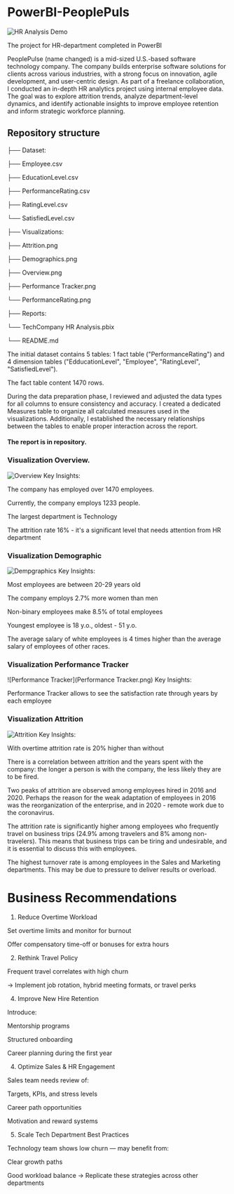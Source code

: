 # PowerBI-PeoplePuls
![HR Analysis Demo](https://github.com/Olesia-D/PowerBI-PeoplePuls/blob/main/HR%20Analysis%20Demo.gif)

The project for HR-department completed in PowerBI

PeoplePulse (name changed) is a mid-sized U.S.-based software technology company. The company builds enterprise software solutions for clients across various industries, with a strong focus on innovation, agile development, and user-centric design.
As part of a freelance collaboration, I conducted an in-depth HR analytics project using internal employee data. The goal was to explore attrition trends, analyze department-level dynamics, and identify actionable insights to improve employee retention and inform strategic workforce planning.

## Repository structure

├── Dataset:

 ├── Employee.csv

 ├── EducationLevel.csv

 ├── PerformanceRating.csv

 ├── RatingLevel.csv

 └── SatisfiedLevel.csv

├── Visualizations:

 ├── Attrition.png

 ├── Demographics.png

 ├── Overview.png

 ├── Performance Tracker.png

 └── PerformanceRating.png

├── Reports:

 └── TechCompany HR Analysis.pbix

└── README.md

The initial dataset contains 5 tables: 1 fact table ("PerformanceRating") and 4 dimension tables ("EdducationLevel", "Employee", "RatingLevel", "SatisfiedLevel"). 

The fact table content 1470 rows. 

During the data preparation phase, I reviewed and adjusted the data types for all columns to ensure consistency and accuracy. I created a dedicated Measures table to organize all calculated measures used in the visualizations. Additionally, I established the necessary relationships between the tables to enable proper interaction across the report.

#### The report is in repository. 

### Visualization Overview.
![Overview](Overview.png)
Key Insights:

The company has employed over 1470 employees. 

Currently, the company employs 1233 people. 

The largest department is Technology

The attrition rate 16% - it's a significant level that needs attention from HR department

### Visualization Demographic
![Dempgraphics](Demographics.png)
Key Insights: 

Most employees are between 20-29 years old

The company employs 2.7% more women than men

Non-binary employees make 8.5% of total employees

Youngest employee is 18 y.o., oldest - 51 y.o.

The average salary of white employees is 4 times higher than the average salary of employees of other races.

### Visualization Performance Tracker
![Performance Tracker](Performance Tracker.png)
Key Insights: 

Performance Tracker allows to see the satisfaction rate through years by each employee

### Visualization Attrition
![Attrition](Attrition.png)
Key Insights: 

With overtime attrition rate is 20% higher than without 

There is a correlation between attrition and the years spent with the company: the longer a person is with the company, the less likely they are to be fired.

Two peaks of attrition are observed among employees hired in 2016 and 2020. Perhaps the reason for the weak adaptation of employees in 2016 was the reorganization of the enterprise, and in 2020 - remote work due to the coronavirus.

The attrition rate is significantly higher among employees who frequently travel on business trips (24.9% among travelers and 8% among non-travelers). This means that business trips can be tiring and undesirable, and it is essential to discuss this with employees.

The highest turnover rate is among employees in the Sales and Marketing departments. This may be due to pressure to deliver results or overload.

# Business Recommendations
1. Reduce Overtime Workload
   
Set overtime limits and monitor for burnout

Offer compensatory time-off or bonuses for extra hours

2. Rethink Travel Policy
   
Frequent travel correlates with high churn

 → Implement job rotation, hybrid meeting formats, or travel perks

4. Improve New Hire Retention
   
Introduce:

Mentorship programs

Structured onboarding

Career planning during the first year

4. Optimize Sales & HR Engagement
   
Sales team needs review of:

Targets, KPIs, and stress levels

Career path opportunities

Motivation and reward systems

5. Scale Tech Department Best Practices
   
Technology team shows low churn — may benefit from:

Clear growth paths

Good workload balance
 → Replicate these strategies across other departments

